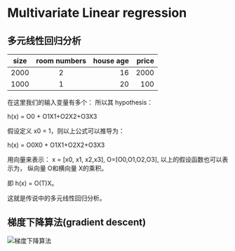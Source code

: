 
# Multivariate Linear regression

## 多元线性回归分析
| size        | room numbers    | house age  | price|
| ------------- |:-------------:| -----:|-----:|
| 2000      | 2 | 16 |2000|
| 1000      | 1 | 20 | 100 |
在这里我们的输入变量有多个：
所以其  hypothesis：

  h(x) = O0 + O1X1+O2X2+O3X3

 假设定义 x0 = 1，则以上公式可以推导为：

  h(x) = O0X0 + O1X1+O2X2+O3X3

  用向量来表示： x = [x0, x1, x2,x3], O=[O0,O1,O2,O3], 以上的假设函数也可以表示为， 纵向量 O和横向量 X的乘积。

  即 h(x) = O(T)X。

  这就是传说中的多元线性回归分析。

  ## 梯度下降算法(gradient descent)
  ![梯度下降算法](https://d3c33hcgiwev3.cloudfront.net/imageAssetProxy.v1/MYm8uqafEeaZoQ7hPZtKqg_c974c2e2953662e9578b38c7b04591ed_Screenshot-2016-11-09-09.07.04.png?expiry=1479859200000&hmac=m1rnWAPwO1GhGJhQBgEL_fLR5ecy3PeYR0L4OnQMr7U)
